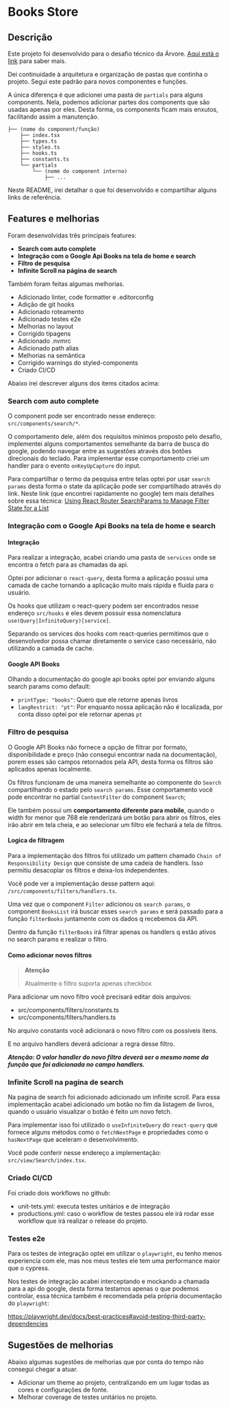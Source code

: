 # Books Store

## Descrição

Este projeto foi desenvolvido para o desafio técnico da Árvore. [Aqui está o link](https://github.com/arvoreeducacao/challenge-frontend) para saber mais.

Dei continuidade à arquitetura e organização de pastas que continha o projeto. Segui este padrão para novos componentes e funções.

A única diferença é que adicionei uma pasta de `partials` para alguns components. Nela, podemos adicionar partes dos components que são usadas apenas por eles. Desta forma, os components ficam mais enxutos, facilitando assim a manutenção.

```
├── (nome do component/função)
    ├── index.tsx
    ├── types.ts
    ├── styles.ts
    ├── hooks.ts
    ├── constants.ts
    └── partials
        └── (nome do component interno)
            ├── ...
```

Neste README, irei detalhar o que foi desenvolvido e compartilhar alguns links de referência.

## Features e melhorias

Foram desenvolvidas três principais features:

* **Search com auto complete**
* **Integração com o Google Api Books na tela de home e search**
* **Filtro de pesquisa**
* **Infinite Scroll na página de search**

Também foram feitas algumas melhorias.

* Adicionado linter, code formatter e .editorconfig
* Adição de git hooks
* Adicionado roteamento
* Adicionado testes e2e
* Melhorias no layout
* Corrigido tipagens
* Adicionado .nvmrc
* Adicionado path alias
* Melhorias na semântica
* Corrigido warnings do styled-components
* Criado CI/CD

Abaixo irei descrever alguns dos items citados acima:

### Search com auto complete

O component pode ser encontrado nesse endereço: `src/components/search/*`.

O comportamento dele, além dos requisitos mínimos proposto pelo desafio, implementei alguns comportamentos semelhante da barra de busca do google, podendo navegar entre as sugestões através dos botões direcionais do teclado. Para implementar esse comportamento  criei um handler para o evento `onKeyUpCapture` do input.

Para compartilhar o termo da pesquisa entre telas optei por usar `search params` desta forma o state da aplicação pode ser compartilhado através do link. Neste link (que encontrei rapidamente no google) tem mais detalhes sobre essa técnica: [Using React Router SearchParams to Manage Filter State for a List](https://cgarethc.medium.com/using-react-router-searchparams-to-manage-filter-state-for-a-list-e515e8e50166)  

### Integração com o Google Api Books na tela de home e search

#### Integração

Para realizar a integração, acabei criando uma pasta de `services` onde se encontra o fetch para as chamadas da api.

Optei por adicionar o `react-query`, desta forma a aplicação possui uma camada de cache tornando a aplicação muito mais rápida e fluida para o usuário.

Os hooks que utilizam o react-query podem ser encontrados nesse endereço `src/hooks` e eles devem possuir essa nomenclatura `use(Query|InfiniteQuery)[service]`.

Separando os services dos hooks com react-queries permitimos que o desenvolvedor possa chamar diretamente o service caso necessário, não utilizando a camada de cache.

#### Google API Books

Olhando a documentação do google api books optei por enviando alguns search params como default:

* `printType: "books"`: Quero que ele retorne apenas livros
* `langRestrict: "pt"`: Por enquanto nossa aplicação não é localizada, por conta disso optei por ele retornar apenas `pt`


### Filtro de pesquisa

O Google API Books não fornece a opção de filtrar por formato, disponibilidade e preço (não consegui encontrar nada na documentação), porem esses são campos retornados pela API, desta forma os filtros são aplicados apenas localmente.

Os filtros funcionam de uma maneira semelhante ao componente do `Search` compartilhando o estado pelo `search params`. Esse comportamento você pode encontrar no partial `ContentFilter` do component `Search`;

Ele também possui um **comportamento diferente para mobile**, quando o width for menor que 768 ele renderizará um botão para abrir os filtros, eles irão abrir em tela cheia, e ao selecionar um filtro ele fechará a tela de filtros. 

#### Logica de filtragem

Para a implementação dos filtros foi utilizado um pattern chamado `Chain of Responsibility Design` que consiste de uma cadeia de handlers. Isso permitiu desacoplar os filtros e deixa-los independentes.

Você pode ver a implementação desse pattern aqui: `/src/components/filters/handlers.ts`.

Uma vez que o component `Filter` adicionou os `search params`, o component `BooksList` irá buscar esses `search params` e será passado para a função `filterBooks` juntamente com os dados q recebemos da API.

Dentro da função `filterBooks` irá filtrar apenas os handlers q estão ativos no search params e realizar o filtro.

#### Como adicionar novos filtros

> **Atenção**
  >
  > Atualmente o filtro suporta apenas checkbox

Para adicionar um novo filtro você precisará editar dois arquivos:

* src/components/filters/constants.ts
* src/components/filters/handlers.ts

No arquivo constants você adicionará o novo filtro com os possíveis itens.

E no arquivo handlers deverá adicionar a regra desse filtro.

***Atenção: O valor handler do novo filtro deverá ser o mesmo nome da função que foi adicionada no campo handlers.***

### Infinite Scroll na pagina de search

Na pagina de search foi adicionado adicionado um infinite scroll. Para essa implementação acabei adicionado um botão no fim da listagem de livros, quando o usuário visualizar o botão é feito um novo fetch.

Para implementar isso foi utilizado o `useInfiniteQuery` do `react-query` que fornece alguns métodos como o `fetchNextPage` e propriedades como o `hasNextPage` que aceleram o desenvolvimento.

Você pode conferir nesse endereço a implementação: `src/view/Search/index.tsx`.

### Criado CI/CD

Foi criado dois workflows no github:

* unit-tets.yml: executa testes unitários e de integração
* productions.yml: caso o workflow de testes passou ele irá rodar esse workflow que irá realizar o release do projeto.


### Testes e2e

Para os testes de integração optei em utilizar o `playwright`, eu tenho menos experiencia com ele, mas nos meus testes ele tem uma performance maior que o cypress.

Nos testes de integração acabei interceptando e mockando a chamada para a api do google, desta forma testamos apenas o que podemos controlar, essa técnica também é recomendada pela própria documentação do `playwright`:
 
https://playwright.dev/docs/best-practices#avoid-testing-third-party-dependencies 


## Sugestões de melhorias

Abaixo algumas sugestões de melhorias que por conta do tempo não consegui chegar a atuar.

* Adicionar um theme ao projeto, centralizando em um lugar todas as cores e configurações de fonte.
* Melhorar coverage de testes unitários no projeto.